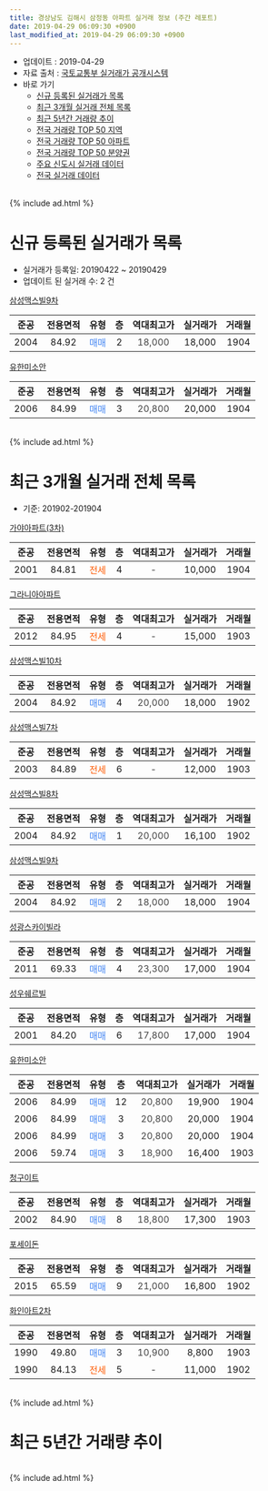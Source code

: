 ```yaml
---
title: 경상남도 김해시 삼정동 아파트 실거래 정보 (주간 레포트)
date: 2019-04-29 06:09:30 +0900
last_modified_at: 2019-04-29 06:09:30 +0900
---
```


* 업데이트 : 2019-04-29
* 자료 출처 : [국토교통부 실거래가 공개시스템](http://rt.molit.go.kr)
* 바로 가기
    * [신규 등록된 실거래가 목록](#신규-등록된-실거래가-목록)
    * [최근 3개월 실거래 전체 목록](#최근-3개월-실거래-전체-목록)
    * [최근 5년간 거래량 추이](#최근-5년간-거래량-추이)
    * [전국 거래량 TOP 50 지역](https://inasie.github.io/apt-trade-info/최근-3개월-전국에서-가장-거래가-많이-발생한-지역)
    * [전국 거래량 TOP 50 아파트](https://inasie.github.io/apt-trade-info/최근-3개월-전국에서-가장-거래가-많이-발생한-아파트)
    * [전국 거래량 TOP 50 분양권](https://inasie.github.io/apt-trade-info/최근-3개월-전국에서-가장-거래가-많이-발생한-분양권)
    * [주요 신도시 실거래 데이터](https://inasie.github.io/apt-trade-info/주요-신도시)
    * [전국 실거래 데이터](https://inasie.github.io/apt-trade-info/전국)
<br>
{% include ad.html %}
<br>

# 신규 등록된 실거래가 목록
* 실거래가 등록일: 20190422 ~ 20190429
* 업데이트 된 실거래 수: 2 건


[삼성맥스빌9차](https://search.naver.com/search.naver?query=%EA%B2%BD%EC%83%81%EB%82%A8%EB%8F%84+%EA%B9%80%ED%95%B4%EC%8B%9C+%EC%82%BC%EC%A0%95%EB%8F%99+%EC%82%BC%EC%84%B1%EB%A7%A5%EC%8A%A4%EB%B9%8C9%EC%B0%A8)

|준공|전용면적|유형|층|역대최고가|실거래가|거래월|
|:---:|:---:|:---:|:---:|:---:|:---:|:---:|
|2004|84.92|<span style="color:#4285f3">매매</span>|2|<span style="color:#444444">18,000</span>|18,000|1904|

[유한미소안](https://search.naver.com/search.naver?query=%EA%B2%BD%EC%83%81%EB%82%A8%EB%8F%84+%EA%B9%80%ED%95%B4%EC%8B%9C+%EC%82%BC%EC%A0%95%EB%8F%99+%EC%9C%A0%ED%95%9C%EB%AF%B8%EC%86%8C%EC%95%88)

|준공|전용면적|유형|층|역대최고가|실거래가|거래월|
|:---:|:---:|:---:|:---:|:---:|:---:|:---:|
|2006|84.99|<span style="color:#4285f3">매매</span>|3|<span style="color:#444444">20,800</span>|20,000|1904|


<br>
{% include ad.html %}
<br>

# 최근 3개월 실거래 전체 목록
* 기준: 201902-201904


[가야아파트(3차)](https://search.naver.com/search.naver?query=%EA%B2%BD%EC%83%81%EB%82%A8%EB%8F%84+%EA%B9%80%ED%95%B4%EC%8B%9C+%EC%82%BC%EC%A0%95%EB%8F%99+%EA%B0%80%EC%95%BC%EC%95%84%ED%8C%8C%ED%8A%B8%283%EC%B0%A8%29)

|준공|전용면적|유형|층|역대최고가|실거래가|거래월|
|:---:|:---:|:---:|:---:|:---:|:---:|:---:|
|2001|84.81|<span style="color:#ff5a00">전세</span>|4|<span style="color:#444444">-</span>|10,000|1904|

[그라니아아파트](https://search.naver.com/search.naver?query=%EA%B2%BD%EC%83%81%EB%82%A8%EB%8F%84+%EA%B9%80%ED%95%B4%EC%8B%9C+%EC%82%BC%EC%A0%95%EB%8F%99+%EA%B7%B8%EB%9D%BC%EB%8B%88%EC%95%84%EC%95%84%ED%8C%8C%ED%8A%B8)

|준공|전용면적|유형|층|역대최고가|실거래가|거래월|
|:---:|:---:|:---:|:---:|:---:|:---:|:---:|
|2012|84.95|<span style="color:#ff5a00">전세</span>|4|<span style="color:#444444">-</span>|15,000|1903|

[삼성맥스빌10차](https://search.naver.com/search.naver?query=%EA%B2%BD%EC%83%81%EB%82%A8%EB%8F%84+%EA%B9%80%ED%95%B4%EC%8B%9C+%EC%82%BC%EC%A0%95%EB%8F%99+%EC%82%BC%EC%84%B1%EB%A7%A5%EC%8A%A4%EB%B9%8C10%EC%B0%A8)

|준공|전용면적|유형|층|역대최고가|실거래가|거래월|
|:---:|:---:|:---:|:---:|:---:|:---:|:---:|
|2004|84.92|<span style="color:#4285f3">매매</span>|4|<span style="color:#444444">20,000</span>|18,000|1902|

[삼성맥스빌7차](https://search.naver.com/search.naver?query=%EA%B2%BD%EC%83%81%EB%82%A8%EB%8F%84+%EA%B9%80%ED%95%B4%EC%8B%9C+%EC%82%BC%EC%A0%95%EB%8F%99+%EC%82%BC%EC%84%B1%EB%A7%A5%EC%8A%A4%EB%B9%8C7%EC%B0%A8)

|준공|전용면적|유형|층|역대최고가|실거래가|거래월|
|:---:|:---:|:---:|:---:|:---:|:---:|:---:|
|2003|84.89|<span style="color:#ff5a00">전세</span>|6|<span style="color:#444444">-</span>|12,000|1903|

[삼성맥스빌8차](https://search.naver.com/search.naver?query=%EA%B2%BD%EC%83%81%EB%82%A8%EB%8F%84+%EA%B9%80%ED%95%B4%EC%8B%9C+%EC%82%BC%EC%A0%95%EB%8F%99+%EC%82%BC%EC%84%B1%EB%A7%A5%EC%8A%A4%EB%B9%8C8%EC%B0%A8)

|준공|전용면적|유형|층|역대최고가|실거래가|거래월|
|:---:|:---:|:---:|:---:|:---:|:---:|:---:|
|2004|84.92|<span style="color:#4285f3">매매</span>|1|<span style="color:#444444">20,000</span>|16,100|1902|

[삼성맥스빌9차](https://search.naver.com/search.naver?query=%EA%B2%BD%EC%83%81%EB%82%A8%EB%8F%84+%EA%B9%80%ED%95%B4%EC%8B%9C+%EC%82%BC%EC%A0%95%EB%8F%99+%EC%82%BC%EC%84%B1%EB%A7%A5%EC%8A%A4%EB%B9%8C9%EC%B0%A8)

|준공|전용면적|유형|층|역대최고가|실거래가|거래월|
|:---:|:---:|:---:|:---:|:---:|:---:|:---:|
|2004|84.92|<span style="color:#4285f3">매매</span>|2|<span style="color:#444444">18,000</span>|18,000|1904|

[성광스카이빌라](https://search.naver.com/search.naver?query=%EA%B2%BD%EC%83%81%EB%82%A8%EB%8F%84+%EA%B9%80%ED%95%B4%EC%8B%9C+%EC%82%BC%EC%A0%95%EB%8F%99+%EC%84%B1%EA%B4%91%EC%8A%A4%EC%B9%B4%EC%9D%B4%EB%B9%8C%EB%9D%BC)

|준공|전용면적|유형|층|역대최고가|실거래가|거래월|
|:---:|:---:|:---:|:---:|:---:|:---:|:---:|
|2011|69.33|<span style="color:#4285f3">매매</span>|4|<span style="color:#444444">23,300</span>|17,000|1904|

[성우쉐르빌](https://search.naver.com/search.naver?query=%EA%B2%BD%EC%83%81%EB%82%A8%EB%8F%84+%EA%B9%80%ED%95%B4%EC%8B%9C+%EC%82%BC%EC%A0%95%EB%8F%99+%EC%84%B1%EC%9A%B0%EC%89%90%EB%A5%B4%EB%B9%8C)

|준공|전용면적|유형|층|역대최고가|실거래가|거래월|
|:---:|:---:|:---:|:---:|:---:|:---:|:---:|
|2001|84.20|<span style="color:#4285f3">매매</span>|6|<span style="color:#444444">17,800</span>|17,000|1904|

[유한미소안](https://search.naver.com/search.naver?query=%EA%B2%BD%EC%83%81%EB%82%A8%EB%8F%84+%EA%B9%80%ED%95%B4%EC%8B%9C+%EC%82%BC%EC%A0%95%EB%8F%99+%EC%9C%A0%ED%95%9C%EB%AF%B8%EC%86%8C%EC%95%88)

|준공|전용면적|유형|층|역대최고가|실거래가|거래월|
|:---:|:---:|:---:|:---:|:---:|:---:|:---:|
|2006|84.99|<span style="color:#4285f3">매매</span>|12|<span style="color:#444444">20,800</span>|19,900|1904|
|2006|84.99|<span style="color:#4285f3">매매</span>|3|<span style="color:#444444">20,800</span>|20,000|1904|
|2006|84.99|<span style="color:#4285f3">매매</span>|3|<span style="color:#444444">20,800</span>|20,000|1904|
|2006|59.74|<span style="color:#4285f3">매매</span>|3|<span style="color:#444444">18,900</span>|16,400|1903|

[청구이트](https://search.naver.com/search.naver?query=%EA%B2%BD%EC%83%81%EB%82%A8%EB%8F%84+%EA%B9%80%ED%95%B4%EC%8B%9C+%EC%82%BC%EC%A0%95%EB%8F%99+%EC%B2%AD%EA%B5%AC%EC%9D%B4%ED%8A%B8)

|준공|전용면적|유형|층|역대최고가|실거래가|거래월|
|:---:|:---:|:---:|:---:|:---:|:---:|:---:|
|2002|84.90|<span style="color:#4285f3">매매</span>|8|<span style="color:#444444">18,800</span>|17,300|1903|

[포세이돈](https://search.naver.com/search.naver?query=%EA%B2%BD%EC%83%81%EB%82%A8%EB%8F%84+%EA%B9%80%ED%95%B4%EC%8B%9C+%EC%82%BC%EC%A0%95%EB%8F%99+%ED%8F%AC%EC%84%B8%EC%9D%B4%EB%8F%88)

|준공|전용면적|유형|층|역대최고가|실거래가|거래월|
|:---:|:---:|:---:|:---:|:---:|:---:|:---:|
|2015|65.59|<span style="color:#4285f3">매매</span>|9|<span style="color:#444444">21,000</span>|16,800|1902|

[화인아트2차](https://search.naver.com/search.naver?query=%EA%B2%BD%EC%83%81%EB%82%A8%EB%8F%84+%EA%B9%80%ED%95%B4%EC%8B%9C+%EC%82%BC%EC%A0%95%EB%8F%99+%ED%99%94%EC%9D%B8%EC%95%84%ED%8A%B82%EC%B0%A8)

|준공|전용면적|유형|층|역대최고가|실거래가|거래월|
|:---:|:---:|:---:|:---:|:---:|:---:|:---:|
|1990|49.80|<span style="color:#4285f3">매매</span>|3|<span style="color:#444444">10,900</span>|8,800|1903|
|1990|84.13|<span style="color:#ff5a00">전세</span>|5|<span style="color:#444444">-</span>|11,000|1902|


<br>
{% include ad.html %}
<br>

# 최근 5년간 거래량 추이


<div style="width:100%;">
    <canvas id="deal_progress" height="200"></canvas>
</div>

<script>
new Chart(document.getElementById("deal_progress"), {
    type: 'line',
    data: {
        labels: ['201404','201405','201406','201407','201408','201409','201410','201411','201412','201501','201502','201503','201504','201505','201506','201507','201508','201509','201510','201511','201512','201601','201602','201603','201604','201605','201606','201607','201608','201609','201610','201611','201612','201701','201702','201703','201704','201705','201706','201707','201708','201709','201710','201711','201712','201801','201802','201803','201804','201805','201806','201807','201808','201809','201810','201811','201812','201901','201902','201903','201904'],
        datasets: [{
            label: '매매',
            pointRadius: 1,
            data: [24, 13, 7, 9, 9, 13, 22, 11, 13, 15, 11, 16, 23, 8, 15, 10, 15, 13, 36, 13, 11, 8, 13, 17, 16, 15, 12, 5, 19, 8, 15, 14, 8, 8, 9, 15, 15, 8, 7, 8, 2, 11, 6, 4, 0, 3, 3, 5, 5, 8, 7, 4, 3, 2, 9, 6, 2, 1, 3, 3, 6],
            borderColor: "rgba(255, 201, 14, 1)",
            backgroundColor: "rgba(255, 201, 14, 0.5)",
            fill: false,
            lineTension: 0
        },{
            label: '전월세',
            pointRadius: 1,
            data: [5, 6, 1, 2, 4, 2, 3, 3, 3, 3, 0, 3, 6, 5, 2, 2, 1, 3, 0, 0, 6, 2, 4, 6, 5, 2, 2, 5, 3, 1, 5, 4, 4, 1, 2, 2, 3, 1, 1, 1, 0, 3, 2, 2, 6, 1, 0, 6, 4, 5, 3, 2, 3, 4, 3, 4, 1, 4, 1, 2, 1],
            borderColor: "rgba(0, 141, 185, 1)",
            backgroundColor: "rgba(0, 141, 185, 0.5)",
            fill: false,
            lineTension: 0
        }
        ]
    },
    options: {
        responsive: true,
        title: {
            display: false
        },
        tooltips: {
            mode: 'index',
            intersect: false
        },
        hover: {
            mode: 'nearest',
            intersect: true
        },
        scales: {
            xAxes: [{
                display: true,
                scaleLabel: {
                    display: true,
                    labelString: '년/월'
                }
            }],
            yAxes: [{
                display: true,
                ticks: {
                    suggestedMin: 0,
                },
                scaleLabel: {
                    display: true,
                    labelString: '실거래 수'
                }
            }]
        }
    }
});

</script>


<br>
{% include ad.html %}
<br>


